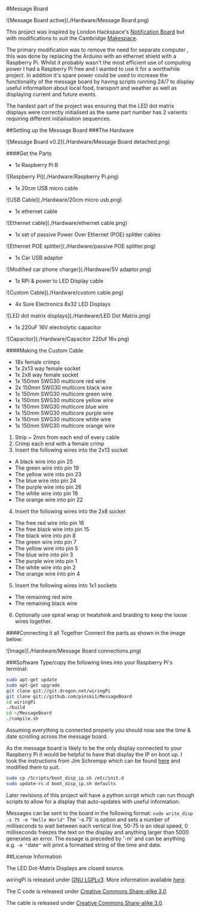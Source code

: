 #Message Board

![Message Board active](./Hardware/Message Board.png)

This project was inspired by London Hackspace's [Notification Board](https://wiki.london.hackspace.org.uk/view/Project:Notification_Board) but with modifications to suit the Cambridge [Makespace](http://makespace.org/).

The primary modification was to remove the need for separate computer , this was done by replacing the Arduino with an ethernet shield with a Raspberry Pi. Whilst it probably wasn't the most efficient use of computing power I had a Raspberry Pi free and I wanted to use it for a worthwhile project. In addition it's spare power could be used to increase the functionality of the message board by having scripts running 24/7 to display useful informaition about local food, transport and weather as well as displaying current and future events.

The hardest part of the project was ensuring that the LED dot matrix displays were correctly initialised as the same part number has 2 varients requiring different initialisation sequences.

##Setting up the Message Board
###The Hardware

![Message Board v0.2](./Hardware/Message Board detached.png)

####Get the Parts
* 1x Raspberry Pi B

![Raspberry Pi](./Hardware/Raspberry Pi.png)

* 1x 20cm USB micro cable

![USB Cable](./Hardware/20cm micro usb.png)

* 1x ethernet cable

![Ethernet cable](./Hardware/ethernet cable.png)

* 1x set of passive Power Over Ethernet (POE) splitter cables

![Ethernet POE splitter](./Hardware/passive POE splitter.png)

* 1x Car USB adaptor

![Modified car phone charger](./Hardware/5V adaptor.png)

* 1x RPi & power to LED Display cable

![Custom Cable](./Hardware/custom cable.png)

* 4x Sure Electronics 8x32 LED Displays

![LED dot matrix displays](./Hardware/LED Dot Matrix.png)

* 1x 220uF 16V electrolytic capacitor

![Capacitor](./Hardware/Capacitor 220uf 16v.png)

####Making the Custom Cable
* 18x female crimps
* 1x 2x13 way female socket
* 1x 2x8 way female socket
* 1x 150mm SWG30 multicore red wire
* 2x 150mm SWG30 multicore black wire
* 1x 150mm SWG30 multicore green wire
* 1x 150mm SWG30 multicore yellow wire
* 1x 150mm SWG30 multicore blue wire
* 1x 150mm SWG30 multicore purple wire
* 1x 150mm SWG30 multicore white wire
* 1x 150mm SWG30 multicore orange wire

1. Strip ~ 2mm from each end of every cable
2. Crimp each end with a female crimp
3. Insert the following wires into the 2x13 socket
 * A black wire into pin 25
 * The green wire into pin 19
 * The yellow wire into pin 23
 * The blue wire into pin 24
 * The purple wire into pin 26
 * The white wire into pin 18
 * The orange wire into pin 22
4. Insert the following wires into the 2x8 socket
 * The free red wire into pin 16
 * The free black wire into pin 15
 * The black wire into pin 8
 * The green wire into pin 7
 * The yellow wire into pin 5
 * The blue wire into pin 3
 * The purple wire into pin 1
 * The white wire into pin 2
 * The orange wire into pin 4
5. Insert the following wires into 1x1 sockets
 * The remaining red wire
 * The remaining black wire
6. Optionally use spiral wrap or heatshink and braiding to keep the loose wires together.

####Connecting it all Together
Connect the parts as shown in the image below:

![Image](./Hardware/Message Board connections.png)

###Software
Type/copy the following lines into your Raspberry Pi's terminal:
```bash
sudo apt-get update
sudo apt-get upgrade
git clone git://git.drogon.net/wiringPi
git clone git://github.com/pinski1/MessageBoard
cd wiringPi
./build
cd ~/MessageBoard
./compile.sh
```
Assuming everything is connected properly you should now see the time & date scrolling across the message board.

As the message board is likely to be the only display connected to your Raspberry Pi it would be helpful to have that display the IP on boot up. I took the instructions from Jim Schrempp which can be found [here](http://www.jimschrempp.com/features/computer/rpi_boot_email.htm) and modified them to suit.
```bash
sudo cp /Scripts/boot_disp_ip.sh /etc/init.d
sudo update-rc.d boot_disp_ip.sh defaults
```

Later revisions of this project will have a python script which can run though scripts to allow for a display that auto-updates with useful information.

<!---
```bash
cd ~/MessageBoard/Scripts
git clone https://code.google.com/p/feedparser/
cd feedparser
sudo python setup.py install
```
-->

Messages can be sent to the board in the following format: `sudo write_disp -s 75 -m "Hello World"` The '-s 75' is option and sets a number of milliseconds to wait between each vertical line, 50-75 is an ideal speed, 0 milliseconds freezes the text on the display and anything larger than 5000 generates an error. The essage is preceded by '-m' and can be anything e.g. `-m "`date`"` will print a formatted string of the time and date.

##License Information

The LED Dot-Matrix Displays are closed source.

wiringPi is released under [GNU LGPLv3](http://www.gnu.org/copyleft/lesser.html). More information available [here](http://wiringpi.com/).

The C code is released under [Creative Commons Share-alike 3.0](http://creativecommons.org/licenses/by-sa/3.0/).

The cable is released under [Creative Commons Share-alike 3.0](http://creativecommons.org/licenses/by-sa/3.0/).

